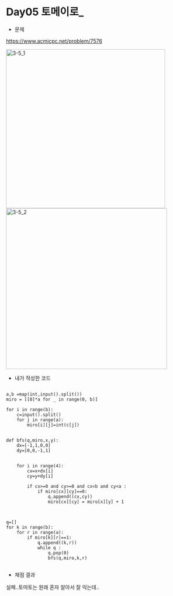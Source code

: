 # __Day05 토메이로___

* 문제

https://www.acmicpc.net/problem/7576

<img width="435" alt="3-5_1" src="https://user-images.githubusercontent.com/29175001/51960414-45705a80-249c-11e9-982a-42497fbf1fd8.png">
<img width="440" alt="3-5_2" src="https://user-images.githubusercontent.com/29175001/51960418-4903e180-249c-11e9-9ca2-b41b6e308cb9.png">
  

* 내가 작성한 코드
```Python3

a,b =map(int,input().split())
miro = [[0]*a for _ in range(0, b)]

for i in range(b):
    c=input().split()
    for j in range(a):
        miro[i][j]=int(c[j])
        

def bfs(q,miro,x,y):
	dx=[-1,1,0,0]
	dy=[0,0,-1,1]
	
	
	for i in range(4):
		cx=x+dx[i]
		cy=y+dy[i]
		
		if cx>=0 and cy>=0 and cx<b and cy<a :
			if miro[cx][cy]==0:
				q.append((cx,cy))
				miro[cx][cy] = miro[x][y] + 1
				

	
q=[]
for k in range(b):
	for r in range(a):
		if miro[k][r]==1:
			q.append((k,r))
			while q :
				q.pop(0)
				bfs(q,miro,k,r)
        
```


* 채점 결과

실패..토마토는 원래 혼자 알아서 잘 익는데..
  

